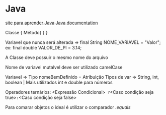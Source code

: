 # Java

[site para aprender Java](https://glysns.gitbook.io/java-basico)
[Java documentation ](https://docs.oracle.com/javase/tutorial/tutorialLearningPaths.html)

Classe {
	Método{
	}
}

Variavel que nunca será alterada => final String NOME_VARIAVEL = "Valor"; ex: 		final double VALOR_DE_PI = 3.14;


A Classe deve possuir o mesmo nome do arquivo

Nome de variavel mutalvel deve ser utilizado camelCase

Variavel => Tipo nomeBemDefinido = Atribuição
Tipos de var => String, int, boolean | Mais utilizados int e double para números 	


Operadores ternários: <Expressão Condicional>`` ?``<Caso condição seja true>``:``<Caso condição seja false>

Para comarar objetos o ideal é utilizar o comparador *.equals*

